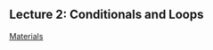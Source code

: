 ## Lecture 2: **Conditionals and Loops**

[Materials](https://introcs.cs.princeton.edu/java/13flow/)